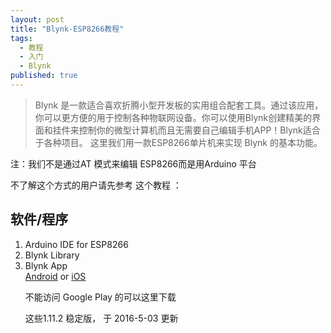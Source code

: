 ```yaml
---
layout: post
title: "Blynk-ESP8266教程"
tags: 
  - 教程
  - 入门
  - Blynk
published: true
---
```

> Blynk 是一款适合喜欢折腾小型开发板的实用组合配套工具。通过该应用，你可以更方便的用于控制各种物联网设备。你可以使用Blynk创建精美的界面和挂件来控制你的微型计算机而且无需要自己编辑手机APP！Blynk适合于各种项目。
>这里我们用一款ESP8266单片机来实现 Blynk 的基本功能。

<p>注：我们不是通过AT 模式来编辑 ESP8266而是用Arduino 平台</p>
<p>不了解这个方式的用户请先参考 这个教程 ：<a href="http://www.geek-workshop.com/thread-26170-1-1.html"></a></p>
<h2>软件/程序 </h2>
<ol>
<li>Arduino IDE for ESP8266</li> <a href="https://github.com/esp8266/Arduino"></a>
<li>Blynk Library</li> <a href="https://github.com/blynkkk/blynk-library"></a>
<li>Blynk App</li> <a href ="https://play.google.com/store/apps/details?id=cc.blynk">Android</a> or <a href ="https://itunes.apple.com/us/app/blynk-control-arduino-raspberry/id808760481?mt=8">iOS</a>
<p> 不能访问 Google Play 的可以这里下载</p>
<p> 这些1.11.2 稳定版， 于 2016-5-03 更新</p